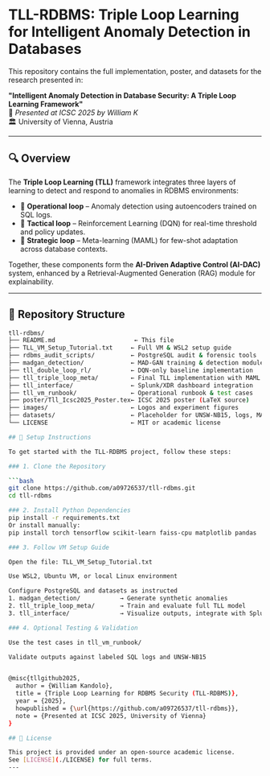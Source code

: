# TLL-RDBMS: Triple Loop Learning for Intelligent Anomaly Detection in Databases

This repository contains the full implementation, poster, and datasets for the research presented in:

**"Intelligent Anomaly Detection in Database Security: A Triple Loop Learning Framework"**  
📍 *Presented at ICSC 2025 by William K*  
🏛 University of Vienna, Austria

---

## 🔍 Overview

The **Triple Loop Learning (TLL)** framework integrates three layers of learning to detect and respond to anomalies in RDBMS environments:

- 🔁 **Operational loop** – Anomaly detection using autoencoders trained on SQL logs.
- 🧠 **Tactical loop** – Reinforcement Learning (DQN) for real-time threshold and policy updates.
- 🎯 **Strategic loop** – Meta-learning (MAML) for few-shot adaptation across database contexts.

Together, these components form the **AI-Driven Adaptive Control (AI-DAC)** system, enhanced by a Retrieval-Augmented Generation (RAG) module for explainability.

---

## 📁 Repository Structure

```bash
tll-rdbms/
├── README.md                      ← This file
├── TLL_VM_Setup_Tutorial.txt     ← Full VM & WSL2 setup guide
├── rdbms_audit_scripts/          ← PostgreSQL audit & forensic tools
├── madgan_detection/             ← MAD-GAN training & detection module
├── tll_double_loop_rl/           ← DQN-only baseline implementation
├── tll_triple_loop_meta/         ← Final TLL implementation with MAML
├── tll_interface/                ← Splunk/XDR dashboard integration
├── tll_vm_runbook/               ← Operational runbook & test cases
├── poster/Tll_Icsc2025_Poster.tex← ICSC 2025 poster (LaTeX source)
├── images/                       ← Logos and experiment figures
├── datasets/                     ← Placeholder for UNSW-NB15, logs, MAD-GAN outputs
└── LICENSE                       ← MIT or academic license

## 🚀 Setup Instructions

To get started with the TLL-RDBMS project, follow these steps:

### 1. Clone the Repository

```bash
git clone https://github.com/a09726537/tll-rdbms.git
cd tll-rdbms

### 2. Install Python Dependencies
pip install -r requirements.txt
Or install manually:
pip install torch tensorflow scikit-learn faiss-cpu matplotlib pandas

### 3. Follow VM Setup Guide

Open the file: TLL_VM_Setup_Tutorial.txt

Use WSL2, Ubuntu VM, or local Linux environment

Configure PostgreSQL and datasets as instructed
1. madgan_detection/           → Generate synthetic anomalies
2. tll_triple_loop_meta/       → Train and evaluate full TLL model
3. tll_interface/              → Visualize outputs, integrate with Splunk

### 4. Optional Testing & Validation

Use the test cases in tll_vm_runbook/

Validate outputs against labeled SQL logs and UNSW-NB15


@misc{tllgithub2025,
  author = {William Kandolo},
  title = {Triple Loop Learning for RDBMS Security (TLL-RDBMS)},
  year = {2025},
  howpublished = {\url{https://github.com/a09726537/tll-rdbms}},
  note = {Presented at ICSC 2025, University of Vienna}
}

## 📜 License

This project is provided under an open-source academic license.  
See [LICENSE](./LICENSE) for full terms.
---



